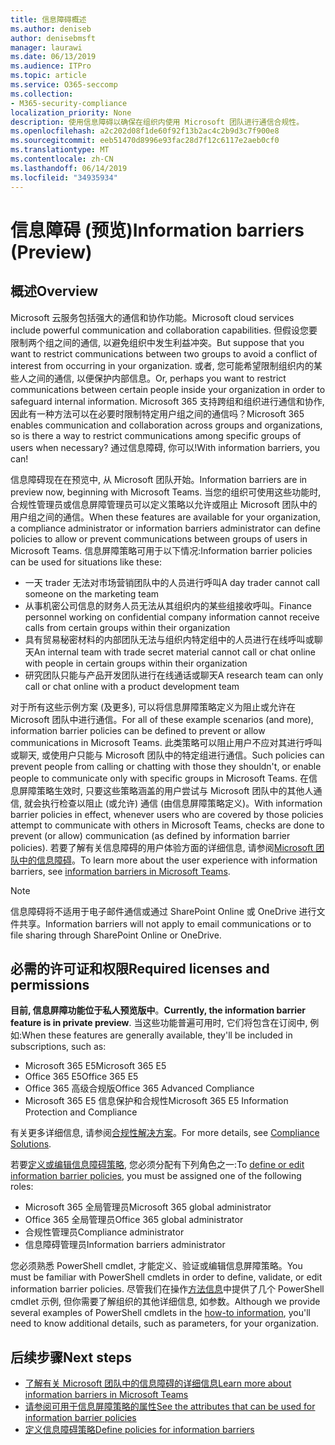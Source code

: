 ```yaml
---
title: 信息障碍概述
ms.author: deniseb
author: denisebmsft
manager: laurawi
ms.date: 06/13/2019
ms.audience: ITPro
ms.topic: article
ms.service: O365-seccomp
ms.collection:
- M365-security-compliance
localization_priority: None
description: 使用信息障碍以确保在组织内使用 Microsoft 团队进行通信合规性。
ms.openlocfilehash: a2c202d08f1de60f92f13b2ac4c2b9d3c7f900e8
ms.sourcegitcommit: eeb51470d8996e93fac28d7f12c6117e2aeb0cf0
ms.translationtype: MT
ms.contentlocale: zh-CN
ms.lasthandoff: 06/14/2019
ms.locfileid: "34935934"
---
```

# <a name="information-barriers-preview"></a><span data-ttu-id="cfece-103">信息障碍 (预览)</span><span class="sxs-lookup"><span data-stu-id="cfece-103">Information barriers (Preview)</span></span>

## <a name="overview"></a><span data-ttu-id="cfece-104">概述</span><span class="sxs-lookup"><span data-stu-id="cfece-104">Overview</span></span>

<span data-ttu-id="cfece-105">Microsoft 云服务包括强大的通信和协作功能。</span><span class="sxs-lookup"><span data-stu-id="cfece-105">Microsoft cloud services include powerful communication and collaboration capabilities.</span></span> <span data-ttu-id="cfece-106">但假设您要限制两个组之间的通信, 以避免组织中发生利益冲突。</span><span class="sxs-lookup"><span data-stu-id="cfece-106">But suppose that you want to restrict communications between two groups to avoid a conflict of interest from occurring in your organization.</span></span> <span data-ttu-id="cfece-107">或者, 您可能希望限制组织内的某些人之间的通信, 以便保护内部信息。</span><span class="sxs-lookup"><span data-stu-id="cfece-107">Or, perhaps you want to restrict communications between certain people inside your organization in order to safeguard internal information.</span></span> <span data-ttu-id="cfece-108">Microsoft 365 支持跨组和组织进行通信和协作, 因此有一种方法可以在必要时限制特定用户组之间的通信吗？</span><span class="sxs-lookup"><span data-stu-id="cfece-108">Microsoft 365 enables communication and collaboration across groups and organizations, so is there a way to restrict communications among specific groups of users when necessary?</span></span> <span data-ttu-id="cfece-109">通过信息障碍, 你可以!</span><span class="sxs-lookup"><span data-stu-id="cfece-109">With information barriers, you can!</span></span> 

<span data-ttu-id="cfece-110">信息障碍现在在预览中, 从 Microsoft 团队开始。</span><span class="sxs-lookup"><span data-stu-id="cfece-110">Information barriers are in preview now, beginning with Microsoft Teams.</span></span> <span data-ttu-id="cfece-111">当您的组织可使用这些功能时, 合规性管理员或信息屏障管理员可以定义策略以允许或阻止 Microsoft 团队中的用户组之间的通信。</span><span class="sxs-lookup"><span data-stu-id="cfece-111">When these features are available for your organization, a compliance administrator or information barriers administrator can define policies to allow or prevent communications between groups of users in Microsoft Teams.</span></span> <span data-ttu-id="cfece-112">信息屏障策略可用于以下情况:</span><span class="sxs-lookup"><span data-stu-id="cfece-112">Information barrier policies can be used for situations like these:</span></span>

- <span data-ttu-id="cfece-113">一天 trader 无法对市场营销团队中的人员进行呼叫</span><span class="sxs-lookup"><span data-stu-id="cfece-113">A day trader cannot call someone on the marketing team</span></span>
- <span data-ttu-id="cfece-114">从事机密公司信息的财务人员无法从其组织内的某些组接收呼叫。</span><span class="sxs-lookup"><span data-stu-id="cfece-114">Finance personnel working on confidential company information cannot receive calls from certain groups within their organization</span></span>
- <span data-ttu-id="cfece-115">具有贸易秘密材料的内部团队无法与组织内特定组中的人员进行在线呼叫或聊天</span><span class="sxs-lookup"><span data-stu-id="cfece-115">An internal team with trade secret material cannot call or chat online with people in certain groups within their organization</span></span>
- <span data-ttu-id="cfece-116">研究团队只能与产品开发团队进行在线通话或聊天</span><span class="sxs-lookup"><span data-stu-id="cfece-116">A research team can only call or chat online with a product development team</span></span>

<span data-ttu-id="cfece-117">对于所有这些示例方案 (及更多), 可以将信息屏障策略定义为阻止或允许在 Microsoft 团队中进行通信。</span><span class="sxs-lookup"><span data-stu-id="cfece-117">For all of these example scenarios (and more), information barrier policies can be defined to prevent or allow communications in Microsoft Teams.</span></span> <span data-ttu-id="cfece-118">此类策略可以阻止用户不应对其进行呼叫或聊天, 或使用户只能与 Microsoft 团队中的特定组进行通信。</span><span class="sxs-lookup"><span data-stu-id="cfece-118">Such policies can prevent people from calling or chatting with those they shouldn't, or enable people to communicate only with specific groups in Microsoft Teams.</span></span> <span data-ttu-id="cfece-119">在信息屏障策略生效时, 只要这些策略涵盖的用户尝试与 Microsoft 团队中的其他人通信, 就会执行检查以阻止 (或允许) 通信 (由信息屏障策略定义)。</span><span class="sxs-lookup"><span data-stu-id="cfece-119">With information barrier policies in effect, whenever users who are covered by those policies attempt to communicate with others in Microsoft Teams, checks are done to prevent (or allow) communication (as defined by information barrier policies).</span></span> <span data-ttu-id="cfece-120">若要了解有关信息障碍的用户体验方面的详细信息, 请参阅[Microsoft 团队中的信息障碍](https://docs.microsoft.com/MicrosoftTeams/information-barriers-in-teams)。</span><span class="sxs-lookup"><span data-stu-id="cfece-120">To learn more about the user experience with information barriers, see [information barriers in Microsoft Teams](https://docs.microsoft.com/MicrosoftTeams/information-barriers-in-teams).</span></span>

> [!NOTE]
> <span data-ttu-id="cfece-121">信息障碍将不适用于电子邮件通信或通过 SharePoint Online 或 OneDrive 进行文件共享。</span><span class="sxs-lookup"><span data-stu-id="cfece-121">Information barriers will not apply to email communications or to file sharing through SharePoint Online or OneDrive.</span></span>

## <a name="required-licenses-and-permissions"></a><span data-ttu-id="cfece-122">必需的许可证和权限</span><span class="sxs-lookup"><span data-stu-id="cfece-122">Required licenses and permissions</span></span>

<span data-ttu-id="cfece-123">**目前, 信息屏障功能位于私人预览版中**。</span><span class="sxs-lookup"><span data-stu-id="cfece-123">**Currently, the information barrier feature is in private preview**.</span></span> <span data-ttu-id="cfece-124">当这些功能普遍可用时, 它们将包含在订阅中, 例如:</span><span class="sxs-lookup"><span data-stu-id="cfece-124">When these features are generally available, they'll be included in subscriptions, such as:</span></span>

- <span data-ttu-id="cfece-125">Microsoft 365 E5</span><span class="sxs-lookup"><span data-stu-id="cfece-125">Microsoft 365 E5</span></span>
- <span data-ttu-id="cfece-126">Office 365 E5</span><span class="sxs-lookup"><span data-stu-id="cfece-126">Office 365 E5</span></span>
- <span data-ttu-id="cfece-127">Office 365 高级合规版</span><span class="sxs-lookup"><span data-stu-id="cfece-127">Office 365 Advanced Compliance</span></span>
- <span data-ttu-id="cfece-128">Microsoft 365 E5 信息保护和合规性</span><span class="sxs-lookup"><span data-stu-id="cfece-128">Microsoft 365 E5 Information Protection and Compliance</span></span>

<span data-ttu-id="cfece-129">有关更多详细信息, 请参阅[合规性解决方案](https://products.office.com/business/security-and-compliance/compliance-solutions)。</span><span class="sxs-lookup"><span data-stu-id="cfece-129">For more details, see [Compliance Solutions](https://products.office.com/business/security-and-compliance/compliance-solutions).</span></span>

<span data-ttu-id="cfece-130">若要[定义或编辑信息障碍策略](information-barriers-policies.md), 您必须分配有下列角色之一:</span><span class="sxs-lookup"><span data-stu-id="cfece-130">To [define or edit information barrier policies](information-barriers-policies.md), you must be assigned one of the following roles:</span></span>

- <span data-ttu-id="cfece-131">Microsoft 365 全局管理员</span><span class="sxs-lookup"><span data-stu-id="cfece-131">Microsoft 365 global administrator</span></span>
- <span data-ttu-id="cfece-132">Office 365 全局管理员</span><span class="sxs-lookup"><span data-stu-id="cfece-132">Office 365 global administrator</span></span>
- <span data-ttu-id="cfece-133">合规性管理员</span><span class="sxs-lookup"><span data-stu-id="cfece-133">Compliance administrator</span></span>
- <span data-ttu-id="cfece-134">信息障碍管理员</span><span class="sxs-lookup"><span data-stu-id="cfece-134">Information barriers administrator</span></span>

<span data-ttu-id="cfece-135">您必须熟悉 PowerShell cmdlet, 才能定义、验证或编辑信息屏障策略。</span><span class="sxs-lookup"><span data-stu-id="cfece-135">You must be familiar with PowerShell cmdlets in order to define, validate, or edit information barrier policies.</span></span> <span data-ttu-id="cfece-136">尽管我们在操作[方法信息](information-barriers-policies.md)中提供了几个 PowerShell cmdlet 示例, 但你需要了解组织的其他详细信息, 如参数。</span><span class="sxs-lookup"><span data-stu-id="cfece-136">Although we provide several examples of PowerShell cmdlets in the [how-to information](information-barriers-policies.md), you'll need to know additional details, such as parameters, for your organization.</span></span>

## <a name="next-steps"></a><span data-ttu-id="cfece-137">后续步骤</span><span class="sxs-lookup"><span data-stu-id="cfece-137">Next steps</span></span>

- [<span data-ttu-id="cfece-138">了解有关 Microsoft 团队中的信息障碍的详细信息</span><span class="sxs-lookup"><span data-stu-id="cfece-138">Learn more about information barriers in Microsoft Teams</span></span>](https://docs.microsoft.com/MicrosoftTeams/information-barriers-in-teams)
- [<span data-ttu-id="cfece-139">请参阅可用于信息屏障策略的属性</span><span class="sxs-lookup"><span data-stu-id="cfece-139">See the attributes that can be used for information barrier policies</span></span>](information-barriers-attributes.md)
- [<span data-ttu-id="cfece-140">定义信息障碍策略</span><span class="sxs-lookup"><span data-stu-id="cfece-140">Define policies for information barriers</span></span>](information-barriers-policies.md) 

